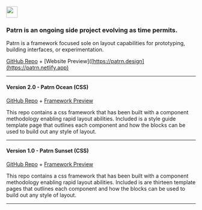 # <a href="http://patrn.design/" target="_blank"><img src="https://patrn.netlify.app/assets/images/logo.svg" height="30" alt=""></a>

### Patrn is an ongoing side project evolving as time permits.

Patrn is a framework focused sole on layout capabilities for prototyping, building interfaces, or experimentation.

[GitHub Repo](https://github.com/davidbanthony/patrn.design) + [Website Preview]([https://patrn.design](https://patrn.netlify.app)

------------

#### Version 2.0 - Patrn Ocean (CSS)

[GitHub Repo](https://github.com/davidbanthony/PATRN-ocean) + [Framework Preview](https://patrn-ocean.netlify.app)


This repo contains a css framework that has been built with a component methodology enabling rapid layout abilities. Included is a style guide template page that outlines each component and how the blocks can be used to build out any style of layout.


------------

#### Version 1.0 - Patrn Sunset (CSS)

[GitHub Repo](https://github.com/davidbanthony/PATRN-sunset) + [Framework Preview](https://patrn-sunset.netlify.app)

This repo contains a css framework that has been built with a component methodology enabling rapid layout abilities. Included is are thirteen template pages that outlines each component and how the blocks can be used to build out any style of layout.

------------
